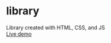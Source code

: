 # library
Library created with HTML, CSS, and JS  
[Live demo](https://beterbread.github.io/library/)
